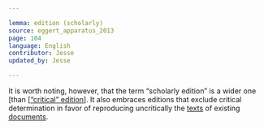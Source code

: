 ```yaml
---

lemma: edition (scholarly)
source: eggert_apparatus_2013
page: 104
language: English
contributor: Jesse
updated_by: Jesse

---
```

It is worth noting, however, that the term “scholarly edition” is a wider one [than [[“critical” edition](editionCritical.html)]. It also embraces editions that exclude critical determination in favor of reproducing uncritically the [texts](text.html) of existing [documents](document.html).
